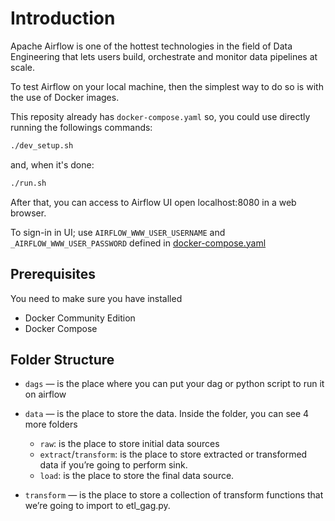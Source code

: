 # Introduction
Apache Airflow is one of the hottest technologies in the field of Data Engineering that lets users build, orchestrate and monitor data pipelines at scale.

To test Airflow on your local machine, then the simplest way to do so is with the use of Docker images.

This reposity already has `docker-compose.yaml` so, you could use directly running the followings commands:

```bash
./dev_setup.sh
```

and, when it's done:

```bash
./run.sh
```

After that, you can access to Airflow UI open localhost:8080 in a web browser.

To sign-in in UI; use `AIRFLOW_WWW_USER_USERNAME` and `_AIRFLOW_WWW_USER_PASSWORD` defined in [docker-compose.yaml](https://github.com/amancini83/airflow-local/blob/c1b60cc021a04362e34fa2ac54610b7d99eef742/docker-compose.yaml#L32)

## Prerequisites
You need to make sure you have installed

- Docker Community Edition
- Docker Compose

## Folder Structure

- `dags` — is the place where you can put your dag or python script to run it on airflow

- `data` — is the place to store the data. Inside the folder, you can see 4 more folders
    - `raw`: is the place to store initial data sources
    - `extract`/`transform`: is the place to store extracted or transformed data if you’re going to perform sink.
    - `load`: is the place to store the final data source.

- `transform` — is the place to store a collection of transform functions that we’re going to import to etl_gag.py. 



